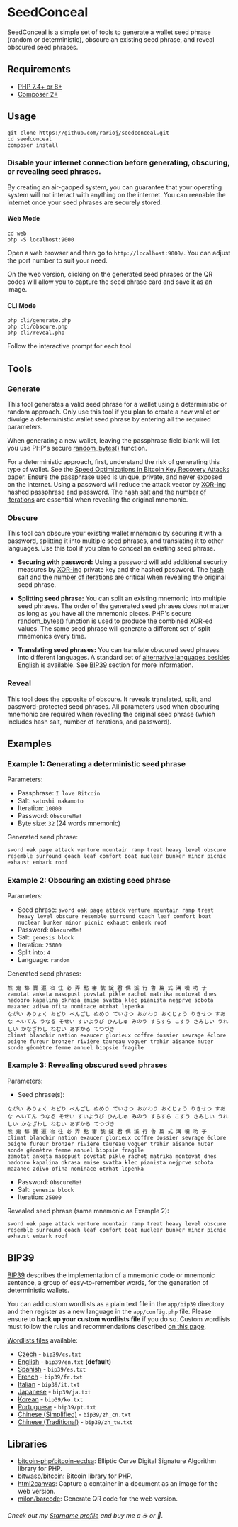 # SeedConceal

SeedConceal is a simple set of tools to generate a wallet seed phrase (random or deterministic), obscure an existing seed phrase, and reveal obscured seed phrases.

## Requirements

- [PHP 7.4+ or 8+](https://www.php.net/)
- [Composer 2+](https://getcomposer.org/)

## Usage

```
git clone https://github.com/rarioj/seedconceal.git
cd seedconceal
composer install
```

### Disable your internet connection before generating, obscuring, or revealing seed phrases.

By creating an air-gapped system, you can guarantee that your operating system will not interact with anything on the internet. You can reenable the internet once your seed phrases are securely stored.

#### Web Mode

```
cd web
php -S localhost:9000
```

Open a web browser and then go to `http://localhost:9000/`. You can adjust the port number to suit your need.

On the web version, clicking on the generated seed phrases or the QR codes will allow you to capture the seed phrase card and save it as an image.

#### CLI Mode

```
php cli/generate.php
php cli/obscure.php
php cli/reveal.php
```

Follow the interactive prompt for each tool.

## Tools

### Generate

This tool generates a valid seed phrase for a wallet using a deterministic or random approach. Only use this tool if you plan to create a new wallet or divulge a deterministic wallet seed phrase by entering all the required parameters.

When generating a new wallet, leaving the passphrase field blank will let you use PHP's secure [random_bytes()](https://www.php.net/manual/en/function.random-bytes.php) function.

For a deterministic approach, first, understand the risk of generating this type of wallet. See the [Speed Optimizations in Bitcoin Key Recovery Attacks](https://eprint.iacr.org/2016/103.pdf) paper. Ensure the passphrase used is unique, private, and never exposed on the internet. Using a password will reduce the attack vector by [XOR-ing](https://www.php.net/manual/en/function.gmp-xor.php) hashed passphrase and password. The [hash salt and the number of iterations](https://www.php.net/manual/en/function.hash-pbkdf2.php) are essential when revealing the original mnemonic.

### Obscure

This tool can obscure your existing wallet mnemonic by securing it with a password, splitting it into multiple seed phrases, and translating it to other languages. Use this tool if you plan to conceal an existing seed phrase.

- **Securing with password:** Using a password will add additional security measures by [XOR-ing](https://www.php.net/manual/en/function.gmp-xor.php) private key and the hashed password. The [hash salt and the number of iterations](https://www.php.net/manual/en/function.hash-pbkdf2.php) are critical when revealing the original seed phrase.

- **Splitting seed phrase:** You can split an existing mnemonic into multiple seed phrases. The order of the generated seed phrases does not matter as long as you have all the mnemonic pieces. PHP's secure [random_bytes()](https://www.php.net/manual/en/function.random-bytes.php) function is used to produce the combined [XOR-ed](https://www.php.net/manual/en/function.gmp-xor.php) values. The same seed phrase will generate a different set of split mnemonics every time.

- **Translating seed phrases:** You can translate obscured seed phrases into different languages. A standard set of [alternative languages besides English](https://github.com/bitcoin/bips/blob/master/bip-0039/bip-0039-wordlists.md) is available. See [BIP39](#bip39) section for more information.

### Reveal

This tool does the opposite of obscure. It reveals translated, split, and password-protected seed phrases. All parameters used when obscuring mnemonic are required when revealing the original seed phrase (which includes hash salt, number of iterations, and password).

## Examples

### Example 1: Generating a deterministic seed phrase

Parameters:

- Passphrase: `I love Bitcoin`
- Salt: `satoshi nakamoto`
- Iteration: `10000`
- Password: `ObscureMe!`
- Byte size: `32` (24 words mnemonic)

Generated seed phrase:

```
sword oak page attack venture mountain ramp treat heavy level obscure resemble surround coach leaf comfort boat nuclear bunker minor picnic exhaust embark roof
```

### Example 2: Obscuring an existing seed phrase

Parameters:

- Seed phrase: `sword oak page attack venture mountain ramp treat heavy level obscure resemble surround coach leaf comfort boat nuclear bunker minor picnic exhaust embark roof`
- Password: `ObscureMe!`
- Salt: `genesis block`
- Iteration: `25000`
- Split into: `4`
- Language: `random`

Generated seed phrases:

```
熊 鬼 都 賣 遍 冶 往 必 弄 點 審 號 錠 君 偶 溪 行 魯 篇 式 溝 嘆 功 子
zamotat anketa masopust povstat pikle rachot matrika montovat dnes nadobro kapalina okrasa emise svatba klec pianista nejprve sobota mazanec zdivo ofina nominace otrhat lepenka
ながい みりょく おどり べんごし ぬめり ていさつ おかわり おくじょう りきせつ すあな へいてん うなる そせい すいようび ひんしゅ みのう すらすら こすう さみしい うれしい かなざわし ねむい あずかる てつづき
climat blanchir nation exaucer glorieux coffre dossier sevrage éclore peigne fureur bronzer rivière taureau voguer trahir aisance muter sonde géomètre femme annuel biopsie fragile
```

### Example 3: Revealing obscured seed phrases

Parameters:

- Seed phrase(s):

```
ながい みりょく おどり べんごし ぬめり ていさつ おかわり おくじょう りきせつ すあな へいてん うなる そせい すいようび ひんしゅ みのう すらすら こすう さみしい うれしい かなざわし ねむい あずかる てつづき
熊 鬼 都 賣 遍 冶 往 必 弄 點 審 號 錠 君 偶 溪 行 魯 篇 式 溝 嘆 功 子
climat blanchir nation exaucer glorieux coffre dossier sevrage éclore peigne fureur bronzer rivière taureau voguer trahir aisance muter sonde géomètre femme annuel biopsie fragile
zamotat anketa masopust povstat pikle rachot matrika montovat dnes nadobro kapalina okrasa emise svatba klec pianista nejprve sobota mazanec zdivo ofina nominace otrhat lepenka
```
- Password: `ObscureMe!`
- Salt: `genesis block`
- Iteration: `25000`

Revealed seed phrase (same mnemonic as Example 2):

```
sword oak page attack venture mountain ramp treat heavy level obscure resemble surround coach leaf comfort boat nuclear bunker minor picnic exhaust embark roof
```

## BIP39

[BIP39](https://github.com/bitcoin/bips/blob/master/bip-0039.mediawiki) describes the implementation of a mnemonic code or mnemonic sentence, a group of easy-to-remember words, for the generation of deterministic wallets.

You can add custom wordlists as a plain text file in the `app/bip39` directory and then register as a new language in the `app/config.php` file. Please ensure to **back up your custom wordlists file** if you do so. Custom wordlists must follow the rules and recommendations described [on this page](https://github.com/bitcoin/bips/blob/master/bip-0039.mediawiki).

[Wordlists files](https://github.com/bitcoin/bips/blob/master/bip-0039/bip-0039-wordlists.md) available:

- [Czech](https://github.com/bitcoin/bips/blob/master/bip-0039/czech.txt) - `bip39/cs.txt`
- [English](https://github.com/bitcoin/bips/blob/master/bip-0039/english.txt) - `bip39/en.txt` **(default)**
- [Spanish](https://github.com/bitcoin/bips/blob/master/bip-0039/spanish.txt) - `bip39/es.txt`
- [French](https://github.com/bitcoin/bips/blob/master/bip-0039/french.txt) - `bip39/fr.txt`
- [Italian](https://github.com/bitcoin/bips/blob/master/bip-0039/italian.txt) - `bip39/it.txt`
- [Japanese](https://github.com/bitcoin/bips/blob/master/bip-0039/japanese.txt) - `bip39/ja.txt`
- [Korean](https://github.com/bitcoin/bips/blob/master/bip-0039/korean.txt) - `bip39/ko.txt`
- [Portuguese](https://github.com/bitcoin/bips/blob/master/bip-0039/portuguese.txt) - `bip39/pt.txt`
- [Chinese (Simplified)](https://github.com/bitcoin/bips/blob/master/bip-0039/chinese_simplified.txt) - `bip39/zh_cn.txt`
- [Chinese (Traditional)](https://github.com/bitcoin/bips/blob/master/bip-0039/chinese_traditional.txt) - `bip39/zh_tw.txt`

## Libraries

- [bitcoin-php/bitcoin-ecdsa](https://github.com/BitcoinPHP/BitcoinECDSA.php): Elliptic Curve Digital Signature Algorithm library for PHP.
- [bitwasp/bitcoin](https://github.com/Bit-Wasp/bitcoin-php): Bitcoin library for PHP.
- [html2canvas](https://html2canvas.hertzen.com/): Capture a container in a document as an image for the web version.
- [milon/barcode](https://github.com/milon/barcode): Generate QR code for the web version.

###### Check out my [Starname profile](https://app.starname.me/profile/*rarioj) and buy me a ☕ or 🍺.
